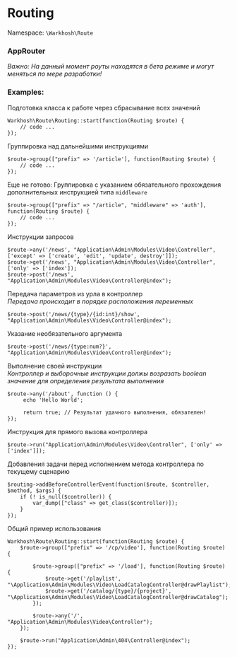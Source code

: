 # Routing
Namespace: `\Warkhosh\Route`		

### AppRouter
*Важно: На данный момент роуты находятся в бета режиме и могут меняться по мере разработки!* 

### Examples:

Подготовка класса к работе через сбрасывание всех значений
```
Warkhosh\Route\Routing::start(function(Routing $route) { 
    // code ...
});
```


Группировка над дальнейшими инструкциями
```
$route->group(["prefix" => '/article'], function(Routing $route) {
    // code ...
});
```

Еще не готово: Группировка с указанием обязательного прохождения дополнительных инструкцией типа `middleware`
```
$route->group(["prefix" => "/article", "middleware" => 'auth'], function(Routing $route) {
    // code ...
});
```

Инструкции запросов
```
$route->any('/news', "Application\Admin\Modules\Video\Controller", ['except' => ['create', 'edit', 'update', destroy']]);
$route->get('/news', "Application\Admin\Modules\Video\Controller", ['only' => ['index']);
$route->post('/news', "Application\Admin\Modules\Video\Controller@index");
```

Передача параметров из урла в контроллер		
*Передача происходит в порядке расположения переменных*
```
$route->post('/news/{type}/{id:int}/show', "Application\Admin\Modules\Video\Controller@index");
```

Указание необязательного аргумента
```
$route->post('/news/{type:num?}', "Application\Admin\Modules\Video\Controller@index");
```

Выполнение своей инструкции		
*Контроллер и выборочные инструкции должы возразать boolean значение для определения результата выполнения*
```
$route->any('/about', function () {
     echo 'Hello World';
     
     return true; // Результат удачного выполнения, обязателен!
});
```

Инструкция для прямого вызова контроллера
```
$route->run("Application\Admin\Modules\Video\Controller", ['only' => ['index']]);
```


Добавления задачи перед исполнением метода контроллера по текущему сценарию
```
$routing->addBeforeControllerEvent(function($route, $controller, $method, $args) {
    if (! is_null($controller)) {
        var_dump(["class" => get_class($controller)]);
    }
});
```

Общий пример использования
```
Warkhosh\Route\Routing::start(function(Routing $route) {
	$route->group(["prefix" => '/cp/video'], function(Routing $route) {

		$route->group(["prefix" => '/load'], function(Routing $route) {
			$route->get('/playlist', "\Application\Admin\Modules\Video\LoadCatalogController@drawPlaylist");
			$route->get('/catalog/{type}/{project}', "\Application\Admin\Modules\Video\LoadCatalogController@drawCatalog");
		});

		$route->any('/', "Application\Admin\Modules\Video\Controller");
	});
	
	$route->run("Application\Admin\404\Controller@index");
});
```